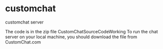 # customchat
customchat server

The code is in the zip file CustomChatSourceCodeWorking
To run the chat server on your local machine, you should download the file from CustomChat.com
